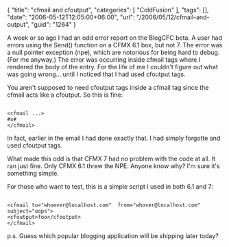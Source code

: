 {
	"title": "cfmail and cfoutput",
	"categories": [
		"ColdFusion"
	],
	"tags": [],
	"date": "2006-05-12T12:05:00+06:00",
	"url": "/2006/05/12/cfmail-and-output",
	"guid": "1264"
}

A week or so ago I had an odd error report on the BlogCFC beta. A user had errors using the Send() function on a CFMX 6.1 box, but not 7. The error was a null pointer exception (npe), which are notorious for being hard to debug. (For me anyway.) The error was occurring inside cfmail tags where I rendered the body of the entry. For the life of me I couldn't figure out what was going wrong... until I noticed that I had used cfoutput tags.

You aren't supposed to need cfoutput tags inside a cfmail tag since the cfmail acts like a cfoutput. So this is fine:

<code>
&lt;cfmail ...&gt;
#x#
&lt;/cfmail&gt;
</code>

In fact, earlier in the email I had done exactly that. I had simply forgotte and used cfoutput tags. 

What made this odd is that CFMX 7 had no problem with the code at all. It ran just fine. Only CFMX 6.1 threw the NPE. Anyone know why? I'm sure it's something simple. 

For those who want to test, this is a simple script I used in both 6.1 and 7:

<code>
&lt;cfmail to="whoever@localhost.com"  from="whover@localhost.com" subject="oops"&gt;
&lt;cfoutput&gt;foo&lt;/cfoutput&gt;
&lt;/cfmail&gt;
</code>

p.s. Guess which popular blogging application will be shipping later today?